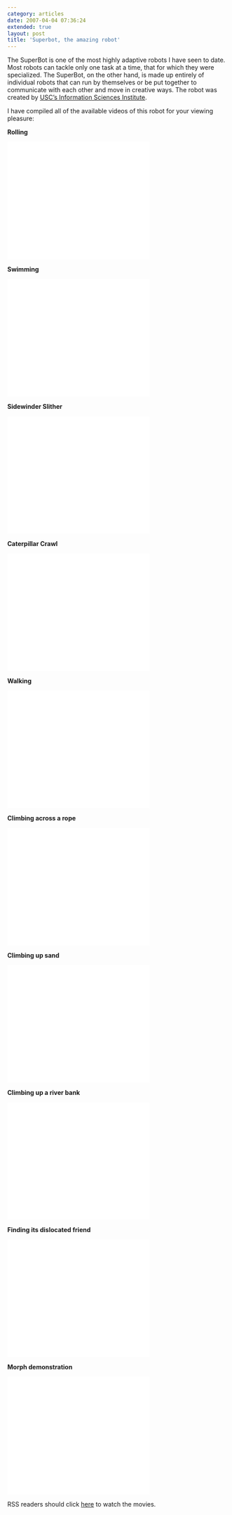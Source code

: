 ```yaml
---
category: articles
date: 2007-04-04 07:36:24
extended: true
layout: post
title: 'Superbot, the amazing robot'
---
```


<p>The SuperBot is one of the most highly adaptive robots I have seen to date.  Most robots can tackle only one task at a time, that for which they were specialized.  The SuperBot, on the other hand, is made up entirely of individual robots that can run by themselves or be put together to communicate with each other and move in creative ways.  The robot was created by <a href="http://www.isi.edu/">USC’s Information Sciences Institute</a>.</p>

<p>I have compiled all of the available videos of this robot for your viewing pleasure:</p>
<!--more-->
<p><strong>Rolling</strong></p>

<embed src="//www.youtube.com/v/eOX6W2kFiEc" width="325" height="267" type="application/x-shockwave-flash" wmode="transparent" >

<p><strong>Swimming</strong></p>

<embed src="//www.youtube.com/v/3sCrQnnEGuA" width="325" height="267" type="application/x-shockwave-flash" wmode="transparent" >

<p><strong>Sidewinder Slither</strong></p>

<embed src="//www.youtube.com/v/uqqcuwEgT2w" width="325" height="267" type="application/x-shockwave-flash" wmode="transparent" >

<p><strong>Caterpillar Crawl</strong></p>

<embed src="//www.youtube.com/v/_qHpPVpH614" width="325" height="267" type="application/x-shockwave-flash" wmode="transparent" >

<p><strong>Walking</strong></p>

<embed src="//www.youtube.com/v/5m_hufTX-Ns" width="325" height="267" type="application/x-shockwave-flash" wmode="transparent" >

<p><strong>Climbing across a rope</strong></p>

<embed src="//www.youtube.com/v/F6Hxrw8YK8c" width="325" height="267" type="application/x-shockwave-flash" wmode="transparent" >

<p><strong>Climbing up sand</strong></p>

<embed src="//www.youtube.com/v/NLEUCpODJH0" width="325" height="267" type="application/x-shockwave-flash" wmode="transparent" >

<p><strong>Climbing up a river bank</strong></p>

<embed src="//www.youtube.com/v/2lCtIFUqG6I" width="325" height="267" type="application/x-shockwave-flash" wmode="transparent" >

<p><strong>Finding its dislocated friend</strong></p>

<embed src="//www.youtube.com/v/kBfyAR77ceI" width="325" height="267" type="application/x-shockwave-flash" wmode="transparent" >

<p><strong>Morph demonstration</strong></p>

<embed src="//www.youtube.com/v/rfT0hbewv-4" width="325" height="267" type="application/x-shockwave-flash" wmode="transparent" >

<p>RSS readers should click <a href="//joaobordalo.com/articles/2007/04/04/superbot-the-amazing-robot">here</a> to watch the movies.</p>
